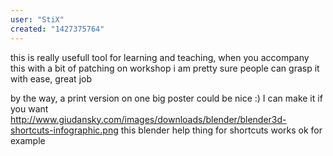 ```yaml
---
user: "StiX"
created: "1427375764"
---
```


this is really usefull tool for learning and teaching, when you accompany this with a bit of patching on workshop i am pretty sure people can grasp it with ease, great job

by the way, a print version on one big poster could be nice :) I can make it if you want
http://www.giudansky.com/images/downloads/blender/blender3d-shortcuts-infographic.png
this blender help thing for shortcuts works ok for example
